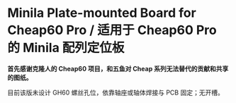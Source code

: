 # Minila Plate-mounted Board for Cheap60 Pro / 适用于 Cheap60 Pro 的 Minila 配列定位板

**首先感谢克隆人的 Cheap60 项目，和五鱼对 Cheap 系列无法替代的贡献和共享的图纸。**

目前该版未设计 GH60 螺丝孔位，依靠轴座或轴体焊接与 PCB 固定；无开槽。
